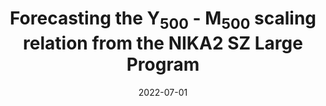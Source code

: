 ---
title: "Forecasting the Y$_500$ - M$_500$ scaling relation from the NIKA2 SZ Large Program"
collection: publications
permalink: /publication/2022-07-01-Forecasting-the-Y_500-M_500-scaling-relation-from-the-NIKA2-SZ-Large-Program
date: 2022-07-01
venue: 'In the proceedings of mm Universe @ NIKA2 - Observing the mm Universe with the NIKA2 Camera'
citation: ' F. Kéruzoré,  E. Artis,  J. Macías-Pérez et al., &quot;Forecasting the Y$_500$ - M$_500$ scaling relation from the NIKA2 SZ Large Program.&quot; In the proceedings of mm Universe @ NIKA2 - Observing the mm Universe with the NIKA2 Camera, 2022.'
---